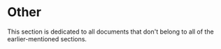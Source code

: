 # Other
This section is dedicated to all documents that don't belong to all of the earlier-mentioned sections.